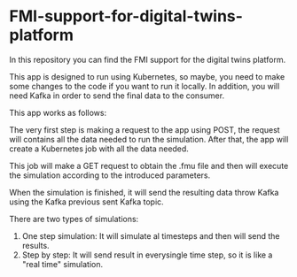 # FMI-support-for-digital-twins-platform

In this repository you can find the FMI support for the digital twins platform.

This app is designed to run using Kubernetes, so maybe, you need to make some changes to the code if you want to run it locally. In addition, you will need Kafka in order to send the final data to the consumer.

This app works as follows:

The very first step is making a request to the app using POST, the request will contains all the data needed to run the simulation.
After that, the app will create a Kubernetes job with all the data needed.

This job will make a GET request to obtain the .fmu file and then will execute the simulation according to the introduced parameters.

When the simulation is finished, it will send the resulting data throw Kafka using the Kafka previous sent Kafka topic.

There are two types of simulations:
1. One step simulation: It will simulate al timesteps and then will send the results.
2. Step by step: It will send result in everysingle time step, so it is like a "real time" simulation.
